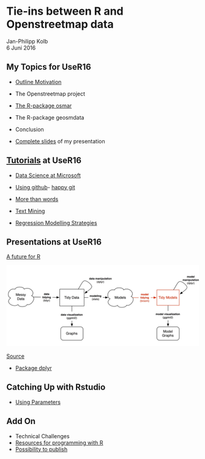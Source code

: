 # Tie-ins between R and Openstreetmap data
Jan-Philipp Kolb  
6 Juni 2016  


## My Topics for UseR16

- [Outline Motivation](https://github.com/Japhilko/UseR16/blob/master/slides/A_Intro.Rmd)
- The Openstreetmap project
- [The R-package osmar](https://github.com/Japhilko/UseR16/blob/master/slides/C_osmar_example.md)
- The R-package geosmdata
- Conclusion

- [Complete slides](https://github.com/Japhilko/UseR16/blob/master/slides/Kolb_user16.pdf) of my presentation

## [Tutorials](http://blog.revolutionanalytics.com/2016/06/the-user-2016-tutorials.html) at UseR16

- [Data Science at Microsoft](https://azure.microsoft.com/en-us/documentation/articles/machine-learning-data-science-provision-vm/)

- [Using github](http://user2016.org/tutorials/01.html)- [happy git](http://happygitwithr.com/workshops.html#user-2016-stanford)

- [More than words](http://algo.scu.edu/~sanjivdas/Temp/user2016/)

- [Text Mining](http://algo.scu.edu/~sanjivdas/Temp/user2016/)

- [Regression Modelling Strategies](http://biostat.mc.vanderbilt.edu/wiki/Main/RmS)

## Presentations at UseR16

[A future for R](http://www.r-bloggers.com/a-future-for-r-slides-from-user-2016/)

![Slides Hadley Wickham](figure/HadleySlide.jpg)

[Source](http://varianceexplained.org/files/DavidRobinsonBroomUseR2016.pdf)

- [Package dplyr](https://blog.rstudio.org/2016/06/27/dplyr-0-5-0/)

## Catching Up with Rstudio

- [Using Parameters](http://rmarkdown.rstudio.com/developer_parameterized_reports.html)

## Add On 

- Technical Challenges
- [Resources for programming with R](http://www.r-bloggers.com/my-main-resources-for-r-programming/)
- [Possibility to publish](http://f1000research.com/)
